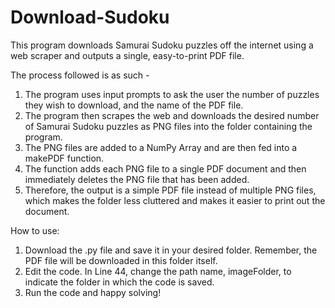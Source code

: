 # Download-Sudoku

This program downloads Samurai Sudoku puzzles off the internet using a web scraper and outputs a single, easy-to-print PDF file.

The process followed is as such - 
  1. The program uses input prompts to ask the user the number of puzzles they wish to download, and the name of the PDF file.
  2. The program then scrapes the web and downloads the desired number of Samurai Sudoku puzzles as PNG files into the folder      containing the program.
  3. The PNG files are added to a NumPy Array and are then fed into a makePDF function.
  4. The function adds each PNG file to a single PDF document and then immediately deletes the PNG file that has been added.
  5. Therefore, the output is a simple PDF file instead of multiple PNG files, which makes the folder less cluttered and makes it easier to print out the document. 


How to use:
  1. Download the .py file and save it in your desired folder. Remember, the PDF file will be downloaded in this folder itself. 
  2. Edit the code. In Line 44, change the path name, imageFolder, to indicate the folder in which the code is saved.
  3. Run the code and happy solving!
